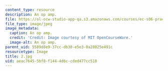 ```yaml
---
content_type: resource
description: An op amp.
file: https://ol-ocw-studio-app-qa.s3.amazonaws.com/courses/ec-s06-practical-electronics-fall-2004/aeac76455bf8f1444d6ccded477cc518_2.jpg
file_type: image/jpeg
image_metadata:
  caption: An op amp.
  credit: 'Credit: Image courtesy of MIT OpenCourseWare.'
  image-alt: An op amp.
parent_uid: 5589d8e9-37cc-db30-e5e3-0a28025e491c
resourcetype: Image
title: 2.jpg
uid: aeac7645-5bf8-f144-4d6c-cded477cc518
---
```

